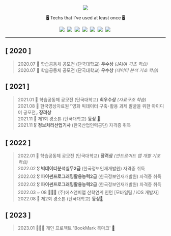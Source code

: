 <p align="center">
  <img src="https://capsule-render.vercel.app/api?type=wave&color=auto&height=300&section=header&text=YuBeen&fontSize=70" />
</p>

<p align="center"> 🖥 Techs that I've used at least once 🖥 </p>


<p align="center">
  <img src="https://img.shields.io/badge/C-A8B9CC?style=flat-square&logo=C&logoColor=white"/></a>&nbsp 
  <img src="https://img.shields.io/badge/Python-3766AB?style=flat-square&logo=Python&logoColor=white"/></a>&nbsp 
  <img src="https://img.shields.io/badge/Java-007396?style=flat-square&logo=Java&logoColor=white"/></a>&nbsp 
  <img src="https://img.shields.io/badge/C++-00599C?style=flat-square&logo=C%2B%2B&logoColor=white"/></a>&nbsp
  <img src="https://img.shields.io/badge/R-276DC3?style=flat-square&logo=R&logoColor=white"/></a>&nbsp
  <img src="https://img.shields.io/badge/Swift-F05138?style=flat-square&logo=Swift&logoColor=white"/></a>&nbsp
  <img src="https://img.shields.io/badge/JavaScript-F7DF1E?style=flat-square&logo=JavaScript&logoColor=white"/></a>&nbsp




  
---  
## [ 2020 ]  
>2020.07  🥈 학습공동체 공모전 (단국대학교) **우수상** *(JAVA 기초 학습)*  
>2020.07  🥈 학습공동체 공모전 (단국대학교) **우수상** *(데이터 분석 기초 학습)*  

## [ 2021 ]  
>2021.01  🥇 학습공동체 공모전 (단국대학교) **최우수상** *(자료구조 학습)*   
>2021.08  🏅 한국영상자료원 ⌜영화 빅데이터 구축･활용 과제 발굴을 위한 아이디어 공모전⌟ **장려상**   
>2021.11 🥉 제1회 경소톤 (단국대학교) **동상** [🔗](https://github.com/dbqls200/2021Gyeongsothon)    
>2021.11 🎖 **정보처리산업기사** (한국산업인력공단) 자격증 취득    

## [ 2022 ]  
>2022.01 🏅 학습공동체 공모전 (단국대학교) **장려상** *(안드로이드 앱 개발 기초 학습)*  
>2022.02 🎖 **빅데이터분석실무2급** (한국정보인재개발원) 자격증 취득  
>2022.02 🎖 **파이썬프로그래밍활용능력2급** (한국정보인재개발원) 자격증 취득  
>2022.02 🎖 **파이썬프로그래밍활용능력2급** (한국정보인재개발원) 자격증 취득    
>2022.03 ~ 08 👩🏻‍💻 (주)에스앤피랩 산학연계 인턴 [모바일팀 / iOS 개발자]  
>2022.08 🥉 제2회 경소톤 (단국대학교) **동상**[🔗](https://github.com/kimyeonhong00/dorazy)

## [ 2023 ]
>2023.01 👩🏻‍💻 개인 프로젝트 'BookMark 북마크' [🔗](https://github.com/dbqls200/BookMark)
